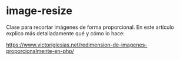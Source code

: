 # image-resize
Clase para recortar imágenes de forma proporcional. En este artículo explico más detalladamente qué y cómo lo hace:

https://www.victoriglesias.net/redimension-de-imagenes-proporcionalmente-en-php/
